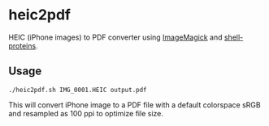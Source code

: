 # heic2pdf
HEIC (iPhone images) to PDF converter using [ImageMagick](https://imagemagick.org/) and [shell-proteins](https://github.com/grzegorzblaszczyk/shell-proteins).

## Usage

```
./heic2pdf.sh IMG_0001.HEIC output.pdf
```

This will convert iPhone image to a PDF file with a default colorspace sRGB and resampled as 100 ppi to optimize file size.
